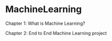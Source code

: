 # MachineLearning

Chapter 1: What is Machine Learning?

Chapter 2: End to End Machine Learning project
